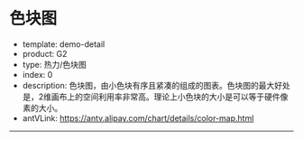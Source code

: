 # 色块图

- template: demo-detail
- product: G2
- type: 热力/色块图
- index: 0
- description: 色块图，由小色块有序且紧凑的组成的图表。色块图的最大好处是，2维画布上的空间利用率非常高。理论上小色块的大小是可以等于硬件像素的大小。
- antVLink: https://antv.alipay.com/chart/details/color-map.html

----

<script>
var data = [[0, 0, 10], [0, 1, 19], [0, 2, 8], [0, 3, 24], [0, 4, 67], [1, 0, 92], [1, 1, 58], [1, 2, 78], [1, 3, 117], [1, 4, 48], [2, 0, 35], [2, 1, 15], [2, 2, 123], [2, 3, 64], [2, 4, 52], [3, 0, 72], [3, 1, 132], [3, 2, 114], [3, 3, 19], [3, 4, 16], [4, 0, 38], [4, 1, 5], [4, 2, 8], [4, 3, 117], [4, 4, 115], [5, 0, 88], [5, 1, 32], [5, 2, 12], [5, 3, 6], [5, 4, 120], [6, 0, 13], [6, 1, 44], [6, 2, 88], [6, 3, 98], [6, 4, 96], [7, 0, 31], [7, 1, 1], [7, 2, 82], [7, 3, 32], [7, 4, 30], [8, 0, 85], [8, 1, 97], [8, 2, 123], [8, 3, 64], [8, 4, 84], [9, 0, 47], [9, 1, 114], [9, 2, 31], [9, 3, 48], [9, 4, 91]];
var source = [];
for(var i = 0; i < data.length; i ++) {
	var item = data[i];
	var obj = {};
	obj.name = item[0];
	obj.day = item[1];
	obj.sales = item[2];
	source.push(obj);
}
var chart = new G2.Chart({
  id: 'c1',
  width: 1000,
  height: 500,
  plotCfg: {
    margin: [20, 80, 60, 85]
  }
});

chart.source(source, {
 	name: {
 		type: 'cat',
 		values: ['Alexander', 'Marie', 'Maximilian', 'Sophia', 'Lukas', 'Maria', 'Leon', 'Anna', 'Tim', 'Laura']
 	},
 	day: {
 		type: 'cat',
 		values: ['Monday', 'Tuesday', 'Wednesday', 'Thursday', 'Friday']
 	}
});
chart.axis('name', {
	title: null
});
chart.axis('day', {
	title: null
});
chart.polygon()
  .position('name*day')
  .color('sales', '#ffffff-#36B3C3')
  .label('sales', {
  	offset: -2,
  	label: {
  		fill: '#444',
  		fontWeight: 'bold'
  	}
  })
  .style({
    lineWidth: 1,
    stroke: '#fff'
  });
chart.render();
</script>
